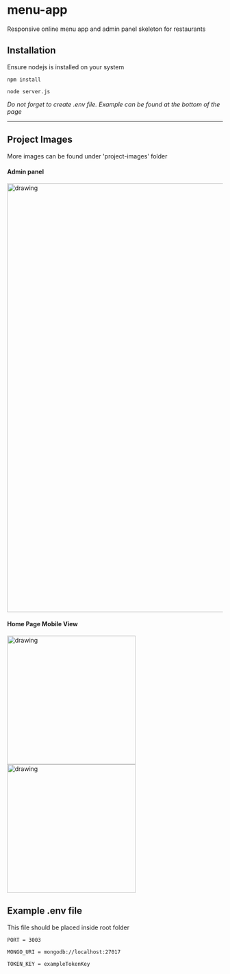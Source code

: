 menu-app
===
Responsive online menu app and admin panel skeleton for restaurants 

## Installation

Ensure nodejs is installed on your system
```
npm install
````

```
node server.js
```
*Do not forget to create .env file. Example can be found at the bottom of the page*

---
## Project Images

More images can be found under 'project-images' folder

#### Admin panel
<img src="https://github.com/ethmore/menu-app/blob/main/project-images/admin_categories.png?raw=true" alt="drawing" width="1000"/>

#### Home Page Mobile View
<div>
<img src="https://github.com/ethmore/menu-app/blob/main/project-images/mobile_home.png?raw=true" alt="drawing" width="300"/>
<img src="https://github.com/ethmore/menu-app/blob/main/project-images/mobile_category.png?raw=true" alt="drawing" width="300"/>
  </div>

## Example .env file
This file should be placed inside root folder
```
PORT = 3003

MONGO_URI = mongodb://localhost:27017

TOKEN_KEY = exampleTokenKey
```




